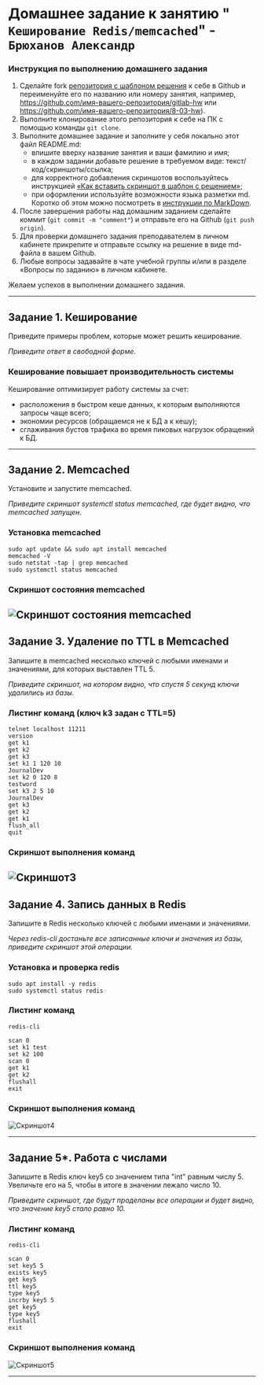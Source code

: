 # Домашнее задание к занятию "` Кеширование Redis/memcached`" - `Брюханов Александр`

### Инструкция по выполнению домашнего задания

1. Сделайте fork [репозитория c шаблоном решения](https://github.com/netology-code/sys-pattern-homework) к себе в Github и переименуйте его по названию или номеру занятия, например, https://github.com/имя-вашего-репозитория/gitlab-hw или https://github.com/имя-вашего-репозитория/8-03-hw).
2. Выполните клонирование этого репозитория к себе на ПК с помощью команды `git clone`.
3. Выполните домашнее задание и заполните у себя локально этот файл README.md:
   - впишите вверху название занятия и ваши фамилию и имя;
   - в каждом задании добавьте решение в требуемом виде: текст/код/скриншоты/ссылка;
   - для корректного добавления скриншотов воспользуйтесь инструкцией [«Как вставить скриншот в шаблон с решением»](https://github.com/netology-code/sys-pattern-homework/blob/main/screen-instruction.md);
   - при оформлении используйте возможности языка разметки md. Коротко об этом можно посмотреть в [инструкции по MarkDown](https://github.com/netology-code/sys-pattern-homework/blob/main/md-instruction.md).
4. После завершения работы над домашним заданием сделайте коммит (`git commit -m "comment"`) и отправьте его на Github (`git push origin`).
5. Для проверки домашнего задания преподавателем в личном кабинете прикрепите и отправьте ссылку на решение в виде md-файла в вашем Github.
6. Любые вопросы задавайте в чате учебной группы и/или в разделе «Вопросы по заданию» в личном кабинете.

Желаем успехов в выполнении домашнего задания.

---

## Задание 1. Кеширование 

Приведите примеры проблем, которые может решить кеширование. 

*Приведите ответ в свободной форме.*

### Кеширование повышает производительность системы
Кеширование оптимизирует работу системы за счет:
- расположения в быстром кеше данных, к которым выполняются запросы чаще всего;
- экономии ресурсов (обращаемся не к БД а к кешу);
- сглаживания бустов трафика во время пиковых нагрузок обращений к БД.

---

## Задание 2. Memcached

Установите и запустите memcached.

*Приведите скриншот systemctl status memcached, где будет видно, что memcached запущен.*

### Установка memcached
```
sudo apt update && sudo apt install memcached
memcached -V
sudo netstat -tap | grep memcached
sudo systemctl status memcached
```
### Скриншот состояния memcached
![Скриншот состояния memcached](https://github.com/StanislavBaranovskii/11-2-hw/blob/main/img/11-2-2.png "Скриншот состояния memcached")
---

## Задание 3. Удаление по TTL в Memcached

Запишите в memcached несколько ключей с любыми именами и значениями, для которых выставлен TTL 5. 

*Приведите скриншот, на котором видно, что спустя 5 секунд ключи удалились из базы.*

### Листинг команд (ключ k3 задан с TTL=5)
```
telnet localhost 11211
version
get k1
get k2
get k3
set k1 1 120 10
JournalDev
set k2 0 120 8
testword
set k3 2 5 10
JournalDev
get k3
get k2
get k1
flush_all
quit
```

### Скриншот выполнения команд
![Скриншот3](https://github.com/StanislavBaranovskii/11-2-hw/blob/main/img/11-2-3.png "Скриншот3")
---

## Задание 4. Запись данных в Redis

Запишите в Redis несколько ключей с любыми именами и значениями. 

*Через redis-cli достаньте все записанные ключи и значения из базы, приведите скриншот этой операции.*

### Установка и проверка redis
```
sudo apt install -y redis
sudo systemctl status redis

```
### Листинг команд
```
redis-cli

scan 0
set k1 test
set k2 100
scan 0
get k1
get k2
flushall
exit
```
### Скриншот выполнения команд
![Скриншот4](https://github.com/StanislavBaranovskii/11-2-hw/blob/main/img/11-2-4.png "Скриншот4")

---

## Задание 5*. Работа с числами 

Запишите в Redis ключ key5 со значением типа "int" равным числу 5. Увеличьте его на 5, чтобы в итоге в значении лежало число 10.  

*Приведите скриншот, где будут проделаны все операции и будет видно, что значение key5 стало равно 10.*

### Листинг команд
```
redis-cli

scan 0
set key5 5
exists key5
get key5
ttl key5
type key5
incrby key5 5
get key5
type key5
flushall
exit
```
### Скриншот выполнения команд
![Скриншот5](https://github.com/StanislavBaranovskii/11-2-hw/blob/main/img/11-2-5.png "Скриншот5")

---
